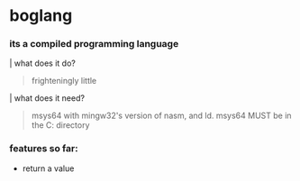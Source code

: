 # boglang
### its a compiled programming language
| what does it do?

> frighteningly little

| what does it need?

> msys64 with mingw32's version of nasm, and ld.
> msys64 MUST be in the C: directory

### features so far:
- return a value